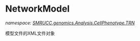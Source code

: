 ﻿# NetworkModel
_namespace: [SMRUCC.genomics.Analysis.CellPhenotype.TRN](./index.md)_

模型文件的XML文件对象




